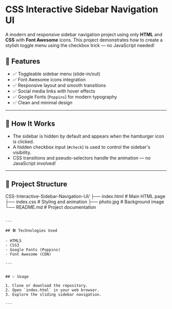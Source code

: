 
# CSS Interactive Sidebar Navigation UI

A modern and responsive sidebar navigation project using only **HTML** and **CSS** with **Font Awesome** icons. This project demonstrates how to create a stylish toggle menu using the checkbox trick — no JavaScript needed!



## 🌟 Features

- ✅ Toggleable sidebar menu (slide-in/out)
- ✅ Font Awesome icons integration
- ✅ Responsive layout and smooth transitions
- ✅ Social media links with hover effects
- ✅ Google Fonts (`Poppins`) for modern typography
- ✅ Clean and minimal design

---

## 🚀 How It Works

- The sidebar is hidden by default and appears when the hamburger icon is clicked.
- A hidden checkbox input (`#check`) is used to control the sidebar's visibility.
- CSS transitions and pseudo-selectors handle the animation — no JavaScript involved!

---

## 📂 Project Structure


CSS-Interactive-Sidebar-Navigation-UI/
├── index.html         # Main HTML page
├── index.css          # Styling and animation
├── photo.jpg          # Background image
└── README.md          # Project documentation
```

---

## 🛠️ Technologies Used

- HTML5
- CSS3
- Google Fonts (Poppins)
- Font Awesome (CDN)

---


## 💡 Usage

1. Clone or download the repository.
2. Open `index.html` in your web browser.
3. Explore the sliding sidebar navigation.

---
